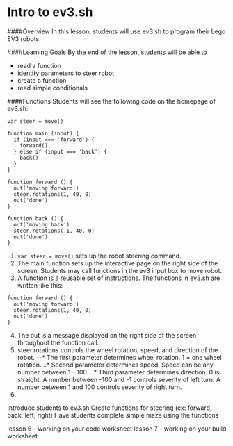 # Intro to ev3.sh

####Overview
In this lesson, students will use ev3.sh to program their Lego EV3 robots.

####Learning Goals
By the end of the lesson, students will be able to
* read a function
* identify parameters to steer robot
* create a function
* read simple conditionals

####Functions
Students will see the following code on the homepage of ev3.sh:

```
var steer = move()

function main (input) {
  if (input === 'forward') {
    forward()
  } else if (input === 'back') {
    back()
  }
}

function forward () {
  out('moving forward')
  steer.rotations(1, 40, 0)
  out('done')
}

function back () {
  out('moving back')
  steer.rotations(-1, 40, 0)
  out('done')
}
```

1. ```var steer = move()``` sets up the robot steering command.
2. The main function sets up the interactive page on the right side of the screen. Students may call functions in the ev3 input box to move robot.
3. A function is a reusable set of instructions. The functions in ev3.sh are written like this:
```
function forward () {
  out('moving forward')
  steer.rotations(1, 40, 0)
  out('done')
}
```
4. The out is a message displayed on the right side of the screen throughout the function call.
5. steer.rotations controls the wheel rotation, speed, and direction of the robot. 
--* The first parameter determines wheel rotation. 1 = one wheel rotation.
..* Second parameter determines speed. Speed can be any number between 1 - 100.
..* Third parameter determines direction. 0 is straight. A number between -100 and -1 controls severity of left turn. A number between 1 and 100 controls severity of right turn. 
6. 


Introduce students to ev3.sh
Create functions for steering (ex: forward, back, left, right)
Have students complete simple maze using the functions

lesson 6 - working on your code worksheet
lesson 7 - working on your build worksheet